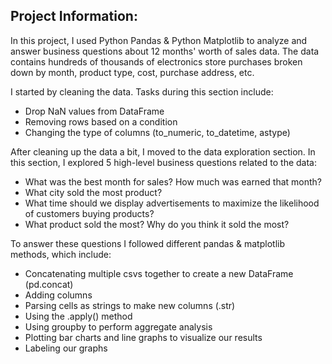 ## Project Information:

In this project, I used Python Pandas & Python Matplotlib to analyze and answer business questions about 12 months' worth of sales data. The data contains hundreds of thousands of electronics store purchases broken down by month, product type, cost, purchase address, etc. 

I started by cleaning the data. Tasks during this section include:
- Drop NaN values from DataFrame
- Removing rows based on a condition
- Changing the type of columns (to_numeric, to_datetime, astype)

After cleaning up the data a bit, I moved to the data exploration section. In this section, I explored 5 high-level business questions related to the data:
- What was the best month for sales? How much was earned that month?
- What city sold the most product?
- What time should we display advertisements to maximize the likelihood of customers buying products?
- What product sold the most? Why do you think it sold the most?

To answer these questions I followed different pandas & matplotlib methods, which include:
- Concatenating multiple csvs together to create a new DataFrame (pd.concat)
- Adding columns
- Parsing cells as strings to make new columns (.str)
- Using the .apply() method
- Using groupby to perform aggregate analysis
- Plotting bar charts and line graphs to visualize our results
- Labeling our graphs